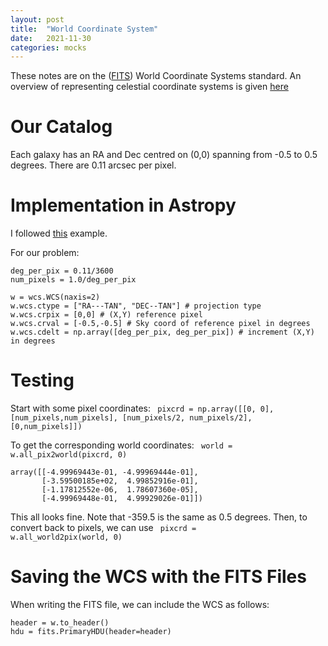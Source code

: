```yaml
---
layout: post
title:  "World Coordinate System"
date:   2021-11-30
categories: mocks
---
```



These notes are on the (<a href="https://fits.gsfc.nasa.gov/">FITS</a>) World Coordinate Systems standard. An overview of representing celestial coordinate systems is given <a href="
https://www.atnf.csiro.au/people/mcalabre/WCS/Intro/"> here</a>


# Our Catalog

Each galaxy has an RA and Dec centred on (0,0) spanning from -0.5 to 0.5 degrees. There are 0.11 arcsec per pixel.


# Implementation in Astropy

I followed <a href="https://docs.astropy.org/en/stable/wcs/example_create_imaging.html">this</a> example.

For our problem:

```
deg_per_pix = 0.11/3600
num_pixels = 1.0/deg_per_pix

w = wcs.WCS(naxis=2)
w.wcs.ctype = ["RA---TAN", "DEC--TAN"] # projection type
w.wcs.crpix = [0,0] # (X,Y) reference pixel
w.wcs.crval = [-0.5,-0.5] # Sky coord of reference pixel in degrees
w.wcs.cdelt = np.array([deg_per_pix, deg_per_pix]) # increment (X,Y) in degrees
```


# Testing

Start with some pixel coordinates: <code> pixcrd = np.array([[0, 0], [num_pixels,num_pixels], [num_pixels/2, num_pixels/2], [0,num_pixels]]) </code>

To get the corresponding world coordinates: <code> world = w.all_pix2world(pixcrd, 0) </code>

```
array([[-4.99969443e-01, -4.99969444e-01],
       [-3.59500185e+02,  4.99852916e-01],
       [-1.17812552e-06,  1.78607360e-05],
       [-4.99969448e-01,  4.99929026e-01]])
```

This all looks fine. Note that -359.5 is the same as 0.5 degrees. Then, to convert back to pixels, we can use <code> pixcrd = w.all_world2pix(world, 0) </code>

# Saving the WCS with the FITS Files

When writing the FITS file, we can include the WCS as follows:

```
header = w.to_header()
hdu = fits.PrimaryHDU(header=header)
```
